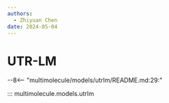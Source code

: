```yaml
---
authors:
  - Zhiyuan Chen
date: 2024-05-04
---
```


# UTR-LM

--8<-- "multimolecule/models/utrlm/README.md:29:"

::: multimolecule.models.utrlm
